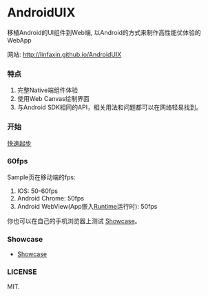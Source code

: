 # AndroidUIX

移植Android的UI组件到Web端, 以Android的方式来制作高性能优体验的WebApp

网站: http://linfaxin.github.io/AndroidUIX


### 特点

1. 完整Native端组件体验
2. 使用Web Canvas绘制界面
3. 与Android SDK相同的API，相关用法和问题都可以在网络轻易找到。

### 开始

[快速起步](https://github.com/linfaxin/AndroidUIX/wiki/%E4%B8%AD%E6%96%87_1.-%E5%BF%AB%E9%80%9F%E5%BC%80%E5%A7%8B)

### 60fps

Sample页在移动端的fps:

1. IOS: 50-60fps
2. Android Chrome: 50fps
3. Android WebView(App嵌入[Runtime](https://github.com/linfaxin/AndroidUIRuntimeAndroid)运行时): 50fps

你也可以在自己的手机浏览器上测试 [Showcase](http://androiduix.com/showcase/index.html)。

### Showcase

* [Showcase](http://linfaxin.github.io/AndroidUIX/showcase/index.html)


### LICENSE

MIT.
